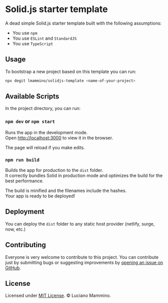 # Solid.js starter template

A dead simple Solid.js starter template built with the following assumptions:

  - You use `npm`
  - You use `ESLint` and `StandardJS`
  - You use `TypeScript`


## Usage

To bootstrap a new project based on this template you can run:

```bash
npx degit lmammino/solidjs-template <name-of-your-project>
```


## Available Scripts

In the project directory, you can run:


### `npm dev` or `npm start`

Runs the app in the development mode.<br>
Open [http://localhost:3000](http://localhost:3000) to view it in the browser.

The page will reload if you make edits.<br>


### `npm run build`

Builds the app for production to the `dist` folder.<br>
It correctly bundles Solid in production mode and optimizes the build for the best performance.

The build is minified and the filenames include the hashes.<br>
Your app is ready to be deployed!


## Deployment

You can deploy the `dist` folder to any static host provider (netlify, surge, now, etc.)


## Contributing

Everyone is very welcome to contribute to this project.
You can contribute just by submitting bugs or suggesting improvements by
[opening an issue on GitHub](https://github.com/lmammino/solidjs-template/issues).


## License

Licensed under [MIT License](LICENSE). © Luciano Mammino.